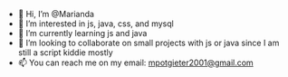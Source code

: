- 👋 Hi, I’m @Marianda
- 👀 I’m interested in js, java, css, and mysql
- 🌱 I’m currently learning js and java
- 💞️ I’m looking to collaborate on small projects with js or java since I am still a script kiddie mostly
- 📫 You can reach me on my email: mpotgieter2001@gmail.com

<!---
Vexdee/Vexdee is a ✨ special ✨ repository because its `README.md` (this file) appears on your GitHub profile.
You can click the Preview link to take a look at your changes.
--->
